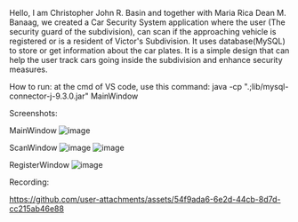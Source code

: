 Hello, I am Christopher John R. Basin and together with Maria Rica Dean M. Banaag, we created a Car Security
System application where the user (The security guard of the subdivision), can scan if the approaching
vehicle is registered or is a resident of Victor's Subdivision. It uses database(MySQL) to store or get
information about the car plates. It is a simple design that can help the user track cars going inside the 
subdivision and enhance security measures.

How to run: 
at the cmd of VS code, use this command:
java -cp ".;lib/mysql-connector-j-9.3.0.jar" MainWindow

Screenshots:

MainWindow
![image](https://github.com/user-attachments/assets/e1b9080f-9422-4063-8201-b4fa8c0b6b9d)

ScanWindow
![image](https://github.com/user-attachments/assets/3f5eb946-18bc-4790-b756-981f5aa597e8)
![image](https://github.com/user-attachments/assets/abfd0c80-b709-485b-8e82-9a8b017a9c74)

RegisterWindow
![image](https://github.com/user-attachments/assets/d2a8e778-9d86-4544-a0dd-ea532bb0a631)

Recording:


https://github.com/user-attachments/assets/54f9ada6-6e2d-44cb-8d7d-cc215ab46e88




